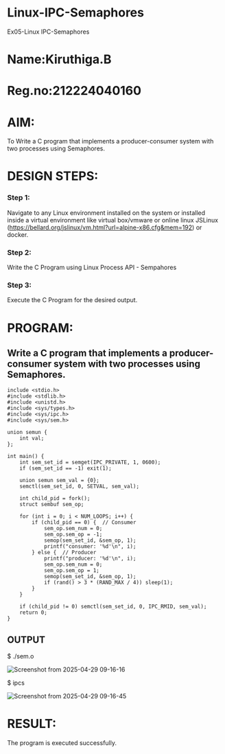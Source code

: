 # Linux-IPC-Semaphores
Ex05-Linux IPC-Semaphores
# Name:Kiruthiga.B
# Reg.no:212224040160

# AIM:
To Write a C program that implements a producer-consumer system with two processes using Semaphores.

# DESIGN STEPS:

### Step 1:

Navigate to any Linux environment installed on the system or installed inside a virtual environment like virtual box/vmware or online linux JSLinux (https://bellard.org/jslinux/vm.html?url=alpine-x86.cfg&mem=192) or docker.

### Step 2:

Write the C Program using Linux Process API - Sempahores

### Step 3:

Execute the C Program for the desired output. 

# PROGRAM:

## Write a C program that implements a producer-consumer system with two processes using Semaphores.

```
include <stdio.h>
#include <stdlib.h>
#include <unistd.h>
#include <sys/types.h>
#include <sys/ipc.h>
#include <sys/sem.h>

union semun {
    int val;
};

int main() {
    int sem_set_id = semget(IPC_PRIVATE, 1, 0600);
    if (sem_set_id == -1) exit(1);

    union semun sem_val = {0};
    semctl(sem_set_id, 0, SETVAL, sem_val);

    int child_pid = fork();
    struct sembuf sem_op;

    for (int i = 0; i < NUM_LOOPS; i++) {
        if (child_pid == 0) {  // Consumer
            sem_op.sem_num = 0;
            sem_op.sem_op = -1;
            semop(sem_set_id, &sem_op, 1);
            printf("consumer: '%d'\n", i);
        } else {  // Producer
            printf("producer: '%d'\n", i);
            sem_op.sem_num = 0;
            sem_op.sem_op = 1;
            semop(sem_set_id, &sem_op, 1);
            if (rand() > 3 * (RAND_MAX / 4)) sleep(1); 
        }
    }

    if (child_pid != 0) semctl(sem_set_id, 0, IPC_RMID, sem_val);
    return 0;
}

```


## OUTPUT
$ ./sem.o 

![Screenshot from 2025-04-29 09-16-16](https://github.com/user-attachments/assets/5198810c-bbce-40ac-b8ae-3247f41f4c3e)



$ ipcs

![Screenshot from 2025-04-29 09-16-45](https://github.com/user-attachments/assets/9413b3ce-c68c-45a0-bb60-55bf2150619f)






# RESULT:
The program is executed successfully.
